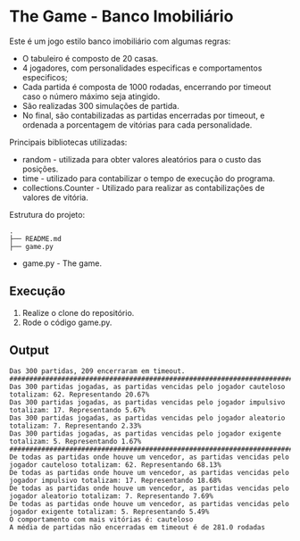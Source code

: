# The Game - Banco Imobiliário

Este é um jogo estilo banco imobiliário com algumas regras:

* O tabuleiro é composto de 20 casas.
* 4 jogadores, com personalidades especificas e comportamentos especificos;
* Cada partida é composta de 1000 rodadas, encerrando por timeout caso o número máximo seja atingido.
* São realizadas 300 simulações de partida.
* No final, são contabilizadas as partidas encerradas por timeout, e ordenada a porcentagem de vitórias para cada personalidade.


Principais bibliotecas utilizadas:
* random - utilizada para obter valores aleatórios para o custo das posições.
* time - utilizado para contabilizar o tempo de execução do programa.
* collections.Counter - Utilizado para realizar as contabilizações de valores de vitória.

Estrutura do projeto:
```
.
├── README.md
├── game.py
```

* game.py - The game.

## Execução 

1. Realize o clone do repositório.
2. Rode o código game.py.

## Output
```
Das 300 partidas, 209 encerraram em timeout.
##################################################################################################################################
Das 300 partidas jogadas, as partidas vencidas pelo jogador cauteloso totalizam: 62. Representando 20.67%
Das 300 partidas jogadas, as partidas vencidas pelo jogador impulsivo totalizam: 17. Representando 5.67%
Das 300 partidas jogadas, as partidas vencidas pelo jogador aleatorio totalizam: 7. Representando 2.33%
Das 300 partidas jogadas, as partidas vencidas pelo jogador exigente totalizam: 5. Representando 1.67%
##################################################################################################################################
De todas as partidas onde houve um vencedor, as partidas vencidas pelo jogador cauteloso totalizam: 62. Representando 68.13%
De todas as partidas onde houve um vencedor, as partidas vencidas pelo jogador impulsivo totalizam: 17. Representando 18.68%
De todas as partidas onde houve um vencedor, as partidas vencidas pelo jogador aleatorio totalizam: 7. Representando 7.69%
De todas as partidas onde houve um vencedor, as partidas vencidas pelo jogador exigente totalizam: 5. Representando 5.49%
O comportamento com mais vitórias é: cauteloso
A média de partidas não encerradas em timeout é de 281.0 rodadas
```
